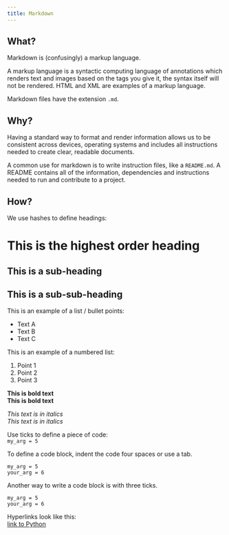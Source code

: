 ```yaml
---
title: Markdown
---
```

## What?

Markdown is (confusingly) a markup language.

A markup language is a syntactic computing language of annotations which renders text and images based on the tags you give it, the syntax itself will not be rendered. HTML and XML are examples of a markup language.

Markdown files have the extension `.md`.

## Why?

Having a standard way to format and render information allows us to be consistent across devices, operating systems and includes all instructions needed to create clear, readable documents.

A common use for markdown is to write instruction files, like a `README.md`. A README contains all of the information, dependencies and instructions needed to run and contribute to a project.

## How?

We use hashes to define headings:
# This is the highest order heading
## This is a sub-heading
## This is a sub-sub-heading


This is an example of a list / bullet points:
- Text A
- Text B
- Text C

This is an example of a numbered list:
1. Point 1
1. Point 2
1. Point 3

**This is bold text**  
__This is bold text__

*This text is in italics*  
_This text is in italics_

Use ticks to define a piece of code:  
`my_arg = 5`

To define a code block, indent the code four spaces or use a tab.

    my_arg = 5
    your_arg = 6

Another way to write a code block is with three ticks.

```
my_arg = 5
your_arg = 6
```

Hyperlinks look like this:  
[link to Python](https://github.com/python/cpython)
